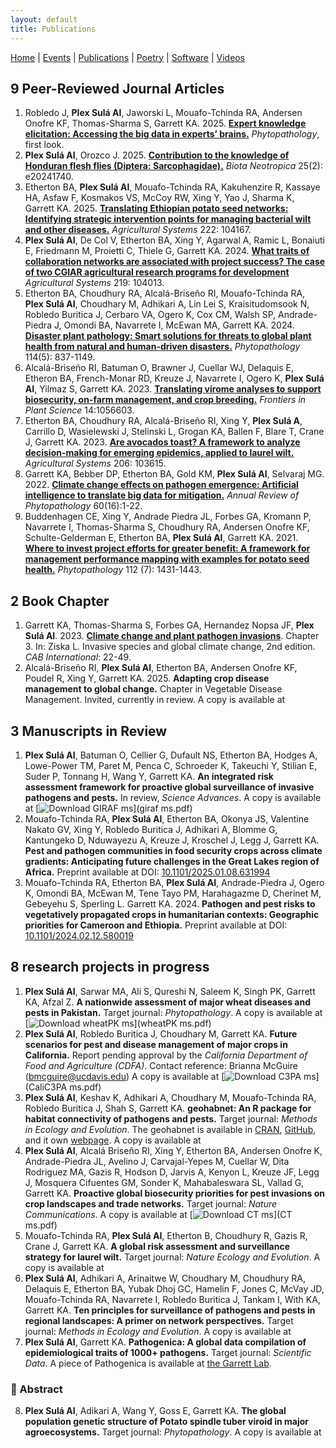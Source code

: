```yaml
---
layout: default
title: Publications
---
```


<nav>
    <a href="index.html">Home</a> |
    <a href="events.html">Events</a> |
    <a href="publications.html">Publications</a> |
    <a href="poetry.html">Poetry</a> |
    <a href="software.html">Software</a> |
    <a href="videos.html">Videos</a>
</nav>

## 9 Peer-Reviewed Journal Articles
1. Robledo J, **Plex Sulá AI**, Jaworski L, Mouafo-Tchinda RA, Andersen Onofre KF, Thomas-Sharma S, Garrett KA. 2025. **[Expert knowledge elicitation: Accessing the big data in experts’ brains.](https://doi.org/10.1094/PHYTO-06-25-0220-FI)** *Phytopathology*, first look.
2. **Plex Sulá AI**, Orozco J. 2025. **[Contribution to the knowledge of Honduran flesh flies (Diptera: Sarcophagidae).](https://www.scielo.br/j/bn/a/8sqzW68MqzV6MxF7ZFS6F9p/?format=html&lang=en)** *Biota Neotropica* 25(2): e20241740. 
3. Etherton BA, **Plex Sulá AI**, Mouafo-Tchinda RA, Kakuhenzire R, Kassaye HA, Asfaw F, Kosmakos VS, McCoy RW, Xing Y, Yao J, Sharma K, Garrett KA. 2025. **[Translating Ethiopian potato seed networks: Identifying strategic intervention points for managing bacterial wilt and other diseases.](https://www.sciencedirect.com/science/article/pii/S0308521X24003172)** *Agricultural Systems* 222: 104167.
4. **Plex Sulá AI**, De Col V, Etherton BA, Xing Y, Agarwal A, Ramic L, Bonaiuti E, Friedmann M, Proietti C, Thiele G, Garrett KA. 2024. **[What traits of collaboration networks are associated with project success? The case of two CGIAR agricultural research programs for development](https://doi.org/10.1016/j.agsy.2024.104013)** *Agricultural Systems* 219: 104013.
5. Etherton BA, Choudhury RA, Alcalá-Briseño RI, Mouafo-Tchinda RA, **Plex Sulá AI**, Choudhary M, Adhikari A, Lin Lei S, Kraisitudomsook N, Robledo Buritica J, Cerbaro VA, Ogero K, Cox CM, Walsh SP, Andrade-Piedra J, Omondi BA, Navarrete I, McEwan MA, Garrett KA. 2024. **[Disaster plant pathology: Smart solutions for threats to global plant health from natural and human-driven disasters.](https://doi.org/10.1094/PHYTO-03-24-0079-FI)** *Phytopathology* 114(5): 837-1149.
6. Alcalá-Briseño RI, Batuman O, Brawner J, Cuellar WJ, Delaquis E, Etheron BA, French-Monar RD, Kreuze J, Navarrete I, Ogero K, **Plex Sulá AI**, Yilmaz S, Garrett KA. 2023. **[Translating virome analyses to support biosecurity, on-farm management, and crop breeding.](https://www.frontiersin.org/articles/10.3389/fpls.2023.1056603/abstract)** *Frontiers in Plant Science* 14:1056603.
7. Etherton BA, Choudhury RA, Alcalá-Briseño RI, Xing Y, **Plex Sulá A**, Carrillo D, Wasielewski J, Stelinski L, Grogan KA, Ballen F, Blare T, Crane J, Garrett KA. 2023. **[Are avocados toast? A framework to analyze decision-making for emerging epidemics, applied to laurel wilt.](https://www.sciencedirect.com/science/article/pii/S0308521X23000203?via%3Dihub)** *Agricultural Systems* 206: 103615. 
8. Garrett KA, Bebber DP, Etherton BA, Gold KM, **Plex Sulá AI**, Selvaraj MG. 2022. **[Climate change effects on pathogen emergence: Artificial intelligence to translate big data for mitigation.](https://www.annualreviews.org/doi/pdf/10.1146/annurev-phyto-021021-042636)** *Annual Review of Phytopathology* 60(16):1-22.
9. Buddenhagen CE, Xing Y, Andrade Piedra JL, Forbes GA, Kromann P, Navarrete I, Thomas-Sharma S, Choudhury RA, Andersen Onofre KF, Schulte-Gelderman E, Etherton BA, **Plex Sulá AI**, Garrett KA. 2021. **[Where to invest project efforts for greater benefit: A framework for management performance mapping with examples for potato seed health.](https://apsjournals.apsnet.org/doi/10.1094/PHYTO-05-20-0202-R)** *Phytopathology* 112 (7): 1431-1443.

## 2 Book Chapter
1. Garrett KA, Thomas-Sharma S, Forbes GA, Hernandez Nopsa JF, **Plex Sulá AI**. 2023. **[Climate change and plant pathogen invasions](https://www.cabidigitallibrary.org/doi/book/10.1079/9781800621459.0000)**. Chapter 3. In: Ziska L. Invasive species and global climate change, 2nd edition. *CAB International*: 22-49.
2. Alcalá-Briseño RI, **Plex Sulá AI**, Etherton BA, Andersen Onofre KF, Poudel R, Xing Y, Garrett KA. 2025. **Adapting crop disease management to global change.** Chapter in Vegetable Disease
Management. Invited, currently in review. A copy is available at 

## 3 Manuscripts in Review
1. **Plex Sulá AI**, Batuman O, Cellier G, Dufault NS, Etherton BA, Hodges A, Lowe-Power TM, Paret M, Penca C, Schroeder K, Takeuchi Y, Stilian E, Suder P, Tonnang H, Wang Y, Garrett KA. **An integrated risk assessment framework for proactive global surveillance of invasive pathogens and pests.** In review, *Science Advances*. A copy is available at [![Download GIRAF ms](https://img.shields.io/badge/Download-GIRAF_ms-blue?style=for-the-badge&logo=adobe)](giraf ms.pdf)
2. Mouafo-Tchinda RA, **Plex Sulá AI**, Etherton BA, Okonya JS, Valentine Nakato GV, Xing Y, Robledo Buritica J, Adhikari A, Blomme G, Kantungeko D, Nduwayezu A, Kreuze J, Kroschel J, Legg J, Garrett KA. **Pest and pathogen communities in food security crops across climate gradients: Anticipating future challenges in the Great Lakes region of Africa.** Preprint available at DOI: [10.1101/2025.01.08.631994](https://doi.org/10.1101/2025.01.08.631994)
3. Mouafo-Tchinda RA, Etherton BA, **Plex Sulá AI**, Andrade-Piedra J, Ogero K, Omondi BA, McEwan M, Tene Tayo PM, Harahagazme D, Cherinet M, Gebeyehu S, Sperling L. Garrett KA. 2024. **Pathogen and pest risks to vegetatively propagated crops in humanitarian contexts: Geographic priorities for Cameroon and Ethiopia.** Preprint available at DOI: [10.1101/2024.02.12.580019](https://doi.org/10.1101/2024.02.12.580019)

## 8 research projects in progress
1. **Plex Sulá AI**, Sarwar MA, Ali S, Qureshi N, Saleem K, Singh PK, Garrett KA, Afzal Z. **A nationwide assessment of major wheat diseases and pests in Pakistan.** Target journal: *Phytopathology*. A copy is available at [![Download wheatPK ms](https://img.shields.io/badge/Download-wheatPK_ms-blue?style=for-the-badge&logo=adobe)](wheatPK ms.pdf)
2. **Plex Sulá AI**, Robledo Buritica J, Choudhary M, Garrett KA. **Future scenarios for pest and disease management of major crops in California.** Report pending approval by the *California Department of Food and Agriculture (CDFA)*. Contact reference: Brianna McGuire (bmcguire@ucdavis.edu) A copy is available at [![Download C3PA ms](https://img.shields.io/badge/Download-C3PA_ms-blue?style=for-the-badge&logo=adobe)](CaliC3PA ms.pdf)
3. **Plex Sulá AI**, Keshav K, Adhikari A, Choudhary M, Mouafo-Tchinda RA, Robledo Buritica J, Shah
S, Garrett KA. **geohabnet: An R package for habitat connectivity of pathogens and pests.** Target
journal: *Methods in Ecology and Evolution*. The geohabnet is available in [CRAN](https://cran.r-project.org/web/packages/geohabnet/index.html), [GitHub](https://github.com/GarrettLab/HabitatConnectivity), and it own [webpage](https://garrettlab.github.io/HabitatConnectivity/index.html). A copy is available at 
4. **Plex Sulá AI**, Alcalá Briseño RI, Xing Y, Etherton BA, Andersen Onofre K, Andrade-Piedra JL,
Avelino J, Carvajal-Yepes M, Cuellar W, Dita Rodriguez MA, Gazis R, Hodson D, Jarvis A, Kenyon
L, Kreuze JF, Legg J, Mosquera Cifuentes GM, Sonder K, Mahabaleswara SL, Vallad G, Garrett KA.
**Proactive global biosecurity priorities for pest invasions on crop landscapes and trade networks.** Target journal: *Nature Communications*. A copy is available at [![Download CT ms](https://img.shields.io/badge/Download-CT_ms-blue?style=for-the-badge&logo=adobe)](CT ms.pdf)
5. Mouafo-Tchinda RA, **Plex Sulá AI**, Etherton B, Choudhury R, Gazis R, Crane J, Garrett KA. **A global risk assessment and surveillance strategy for laurel wilt.** Target journal: *Nature Ecology and Evolution*. A copy is available at 
6. **Plex Sulá AI**, Adhikari A, Arinaitwe W, Choudhary M, Choudhury RA, Delaquis E, Etherton BA,
Yubak Dhoj GC, Hamelin F, Jones C, McVay JD, Mouafo-Tchinda RA, Navarrete I, Robledo
Buritica J, Tankam I, With KA, Garrett KA. **Ten principles for surveillance of pathogens and pests in regional landscapes: A primer on network perspectives.** Target journal: *Methods in Ecology and Evolution*. A copy is available at
7. **Plex Sulá AI**, Garrett KA. **Pathogenica: A global data compilation of epidemiological traits of 1000+ pathogens.** Target journal: *Scientific Data*. A piece of Pathogenica is available at [the Garrett Lab](https://www.garrettlab.com/Pathogenica/).
<h3 onclick="toggleAbstract('abstract1')" style="cursor: pointer; color: dark green;">📖 Abstract</h3>
<div id="abstract1" style="display: none;">
    
    <p>
        Global pathogen bioinformatics is foundational for developing effective pandemic preparedness policies. Here, we present Pathogenica – a new global dataset that compiles five biogeographical aspects and ten epidemiological traits of 1,518 plant pathogens. Biogeographical information spans country-level distribution, within-country extent, georeferenced occurrences, climate regions occupied, and year of occurrence. Epidemiological traits include host species, cardinal temperatures, dispersal mechanisms, vector strategy, and key environmental factors. No comparable dataset was available for economically important plant pathogens. Pathogenica mobilizes disaggregated, digitally accessible sources accumulated over 190 years into a machine-readable reference database. Pathogenica will serve as a public good for global stakeholder communities addressing plant health challenges, from foundational research to biosecurity applications.    
    </p>

</div>

8. **Plex Sulá AI**, Adikari A, Wang Y, Goss E, Garrett KA. **The global population genetic structure of Potato spindle tuber viroid in major agroecosystems.** Target journal: *Phytopathology*. A copy is available at
